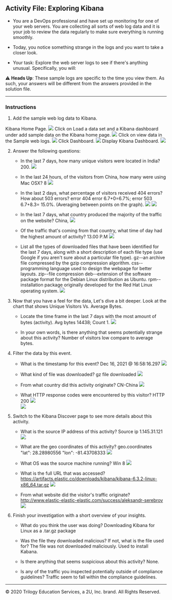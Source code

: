 ## Activity File: Exploring Kibana

* You are a DevOps professional and have set up monitoring for one of your web servers. You are collecting all sorts of web log data and it is your job to review the data regularly to make sure everything is running smoothly. 

* Today, you notice something strange in the logs and you want to take a closer look.

* Your task: Explore the web server logs to see if there's anything unusual. Specifically, you will:

:warning: **Heads Up**: These sample logs are specific to the time you view them. As such, your answers will be different from the answers provided in the solution file. 

---

### Instructions

1. Add the sample web log data to Kibana.

Kibana Home Page.
![](Images/Kabana/kibana-home-page.png)
Click on Load a data set and a Kibana dashboard under add sample data on the Kibana home page.
![](Images/Kabana/load-data-set.PNG.png)
Click on view data in the Sample web logs.
![](Images/Kabana/view-data.png)
Click Dashboard.
![](Images/Kabana/dashboard.png)
Display Kibana Dashboard.
![](Images/Kabana/kibana-dashboard.PNG)


2. Answer the following questions:

    - In the last 7 days, how many unique visitors were located in India? 200.
      ![](Images/Kabana/unique-visitors.png)

    - In the last 24 hours, of the visitors from China, how many were using Mac OSX? 8
      ![](Images/Kabana/mac-osx.PNG)

    - In the last 2 days, what percentage of visitors received 404 errors? How about 503 errors?
       error 404 error 6.7+0=6.7%; error 503 6.7+8.3= 15.0%. (Averaging between points on the graph).
       ![](Images/Kabana/404-503.png)
      ![](Images/Kabana/error-404-503.png)

    - In the last 7 days, what country produced the majority of the traffic on the website? China,
      ![](Images/Kabana/majority-traffic-website.png)

    - Of the traffic that's coming from that country, what time of day had the highest amount of activity? 13.00 P.M
      ![](Images/Kabana/time-highest-amount-activity.png)

    - List all the types of downloaded files that have been identified for the last 7 days, along with a short description of each       file type (use Google if you aren't sure about a particular file type).
      gz--an archive file compressed by the gzip compression algorithm.
      css--programming language used to design the webpage for better layouts.
      zip--file compression 
      deb--extension of the software package format for the Debian Linux distribution as Ubuntu.
      rpm--installation package originally developed for the Red Hat Linux operating system.
      ![](Images/Kabana/types-downloaded-files.PNG)

3. Now that you have a feel for the data, Let's dive a bit deeper. Look at the chart that shows Unique Visitors Vs. Average Bytes.
     - Locate the time frame in the last 7 days with the most amount of bytes (activity).
       Avg bytes 14438; Count 1.
       ![](Images/Kabana/locate-time-frame.png)
       
     - In your own words, is there anything that seems potentially strange about this activity?
       Number of visitors low compare to average bytes.

4. Filter the data by this event.
     - What is the timestamp for this event?
       Dec 16, 2021 @ 16:58:16.297
       ![](Images/Kabana/time-stamp.PNG)

     - What kind of file was downloaded?
       gz file downloaded 
       ![](Images/Kabana/file-downloaded.PNG)

     - From what country did this activity originate? CN-China
       ![](Images/Kabana/originate-country.PNG)

     - What HTTP response codes were encountered by this visitor? HTTP 200
       ![](Images/Kabana/http-response-codes.PNG)  
       ![](Images/Kabana/response-codes.png) 

5. Switch to the Kibana Discover page to see more details about this activity.
     - What is the source IP address of this activity?
       Source ip 	1.145.31.121
       ![](Images/Kabana/source-ip.PNG) 
     
     - What are the geo coordinates of this activity?
       geo.coordinates	
       "lat": 28.28980556
       "lon": -81.43708333
       ![](Images/Kabana/geo-coordinates.PNG) 

     - What OS was the source machine running? Win 8
       ![](Images/Kabana/source-os.PNG) 

     - What is the full URL that was accessed?
       https://artifacts.elastic.co/downloads/kibana/kibana-6.3.2-linux-x86_64.tar.gz
       ![](Images/Kabana/url-assessed.PNG) 

     - From what website did the visitor's traffic originate?
       http://www.elastic-elastic-elastic.com/success/aleksandr-serebrov
       ![](Images/Kabana/website-originate.PNG) 

6. Finish your investigation with a short overview of your insights. 

     - What do you think the user was doing?
       Downloading Kibana for Linux as a .tar.gz package
     
     - Was the file they downloaded malicious? If not, what is the file used for?
       The file was not downloaded maliciously. Used to install Kabana.

     - Is there anything that seems suspicious about this activity? None.

     - Is any of the traffic you inspected potentially outside of compliance guidelines?
       Traffic seem to fall within the compliance guidelines.

---
© 2020 Trilogy Education Services, a 2U, Inc. brand. All Rights Reserved.  